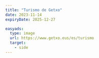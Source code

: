 ```yaml
---
title: "Turismo de Getxo"
date: 2023-11-14
expiryDate: 2025-12-27

easyads:
  type: image
  url: https://www.getxo.eus/es/turismo
  target: 
    - side
---
```

